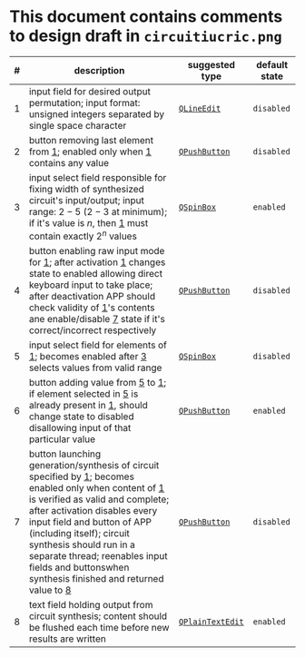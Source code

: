 # This document contains comments to design draft in `circuitiucric.png`

\# | description | suggested type | default state  
-- | ----------- | -------------- | -------------  
<a name="1"></a>1 | input field for desired output permutation; input format: unsigned integers separated by single space character | [`QLineEdit`][le] | `disabled`  
<a name="2"></a>2 | button removing last element from [1](#1); enabled only when [1](#1) contains any value | [`QPushButton`][pb] | `disabled`  
<a name="3"></a>3 | input select field responsible for fixing width of synthesized circuit's input/output; input range: $2-5$ ($2-3$ at minimum); if it's value is $n$, then [1](#1) must contain exactly $2^n$ values | [`QSpinBox`][sb] | `enabled`  
<a name="4"></a>4 | button enabling raw input mode for [1](#1); after activation [1](#1) changes state to enabled allowing direct keyboard input to take place; after deactivation APP should check validity of [1](#1)'s contents ane enable/disable [7](#7) state if it's correct/incorrect respectively | [`QPushButton`][pb] | `disabled`  
<a name="5"></a>5 | input select field for elements of [1](#1); becomes enabled after [3](#3) selects values from valid range | [`QSpinBox`][sb] | `disabled`  
<a name="6"></a>6 | button adding value from [5](#5) to [1](#1); if element selected in [5](#5) is already present in [1](#1), should change state to disabled disallowing input of that particular value | [`QPushButton`][pb] | `enabled`  
<a name="7"></a>7 | button launching generation/synthesis of circuit specified by [1](#1); becomes enabled only when content of [1](#1) is verified as valid and complete; after activation disables every input field and button of APP (including itself); circuit synthesis should run in a separate thread; reenables input fields and buttonswhen synthesis finished and returned value to [8](#8) | [`QPushButton`][pb] | `disabled`  
<a name="8"></a>8 | text field holding output from circuit synthesis; content should be flushed each time before new results are written | [`QPlainTextEdit`][pte] | `enabled`

[le]: http://doc.qt.io/qt-5/qlineedit.html
[sb]: http://doc.qt.io/qt-5/qspinbox.html
[pb]: http://doc.qt.io/qt-5/qpushbutton.html
[pte]: http://doc.qt.io/qt-5/qplaintextedit.html